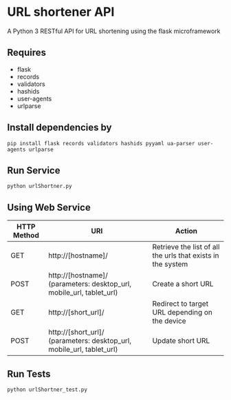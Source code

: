 URL shortener API
======
A Python 3 RESTful API for URL shortening using the flask microframework

Requires
-----
  * flask
  * records
  * validators
  * hashids
  * user-agents
  * urlparse

Install dependencies by
-----
```
pip install flask records validators hashids pyyaml ua-parser user-agents urlparse
```

Run Service
-----
```
python urlShortner.py
```

Using Web Service
-----

| HTTP Method | URI                                                                    | Action                                                      |
|-------------|------------------------------------------------------------------------|-------------------------------------------------------------|
| GET         | http://[hostname]/                                                     | Retrieve the list of all the urls that exists in the system |
| POST        | http://[hostname]/ (parameters: desktop_url, mobile_url, tablet_url)   | Create a short URL                                          |
| GET         | http://[short_url]/                                                    | Redirect to target URL depending on the device              |
| POST        | http://[short_url]/ (parameters: desktop_url, mobile_url, tablet_url)  | Update short URL                                            |

Run Tests
-----
```
python urlShortner_test.py
```

